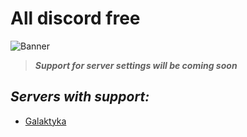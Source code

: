 # **All discord free**

![Banner](https://cdn.discordapp.com/attachments/837719768756125707/896774510865436713/All_discord_free.png)



> ***Support for server settings will be coming soon***

## ***Servers with support:***
- [Galaktyka](https://discord.gg/tDdgaJJ)
